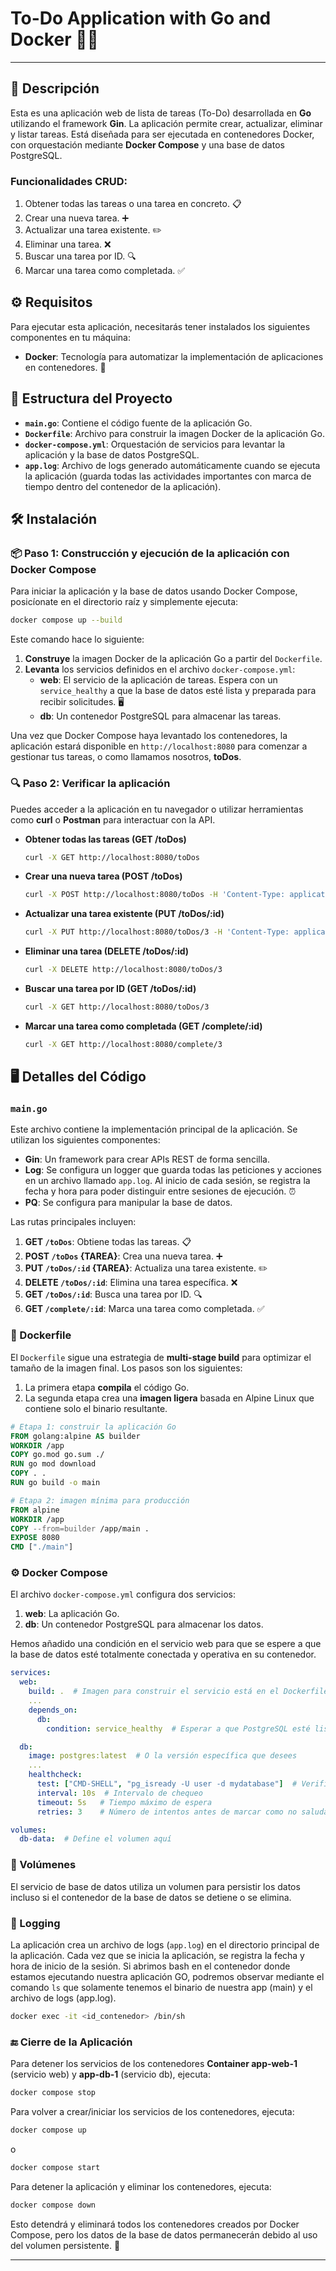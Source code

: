 # To-Do Application with Go and Docker 📝🚀
---
## 🌟 Descripción

Esta es una aplicación web de lista de tareas (To-Do) desarrollada en **Go** utilizando el framework **Gin**. La aplicación permite crear, actualizar, eliminar y listar tareas. Está diseñada para ser ejecutada en contenedores Docker, con orquestación mediante **Docker Compose** y una base de datos PostgreSQL.

### Funcionalidades CRUD:
1. Obtener todas las tareas o una tarea en concreto. 📋
2. Crear una nueva tarea. ➕
3. Actualizar una tarea existente. ✏️
4. Eliminar una tarea. ❌
5. Buscar una tarea por ID. 🔍
6. Marcar una tarea como completada. ✅

## ⚙️ Requisitos 

Para ejecutar esta aplicación, necesitarás tener instalados los siguientes componentes en tu máquina:

- **Docker**: Tecnología para automatizar la implementación de aplicaciones en contenedores. 🐳

## 📂 Estructura del Proyecto 

- **`main.go`**: Contiene el código fuente de la aplicación Go.
- **`Dockerfile`**: Archivo para construir la imagen Docker de la aplicación Go.
- **`docker-compose.yml`**: Orquestación de servicios para levantar la aplicación y la base de datos PostgreSQL.
- **`app.log`**: Archivo de logs generado automáticamente cuando se ejecuta la aplicación (guarda todas las actividades importantes con marca de tiempo dentro del contenedor de la aplicación).

## 🛠️ Instalación 

### 📦 Paso 1: Construcción y ejecución de la aplicación con Docker Compose

Para iniciar la aplicación y la base de datos usando Docker Compose, posicíonate en el directorio raíz y simplemente ejecuta:

```bash
docker compose up --build
```

Este comando hace lo siguiente:

1. **Construye** la imagen Docker de la aplicación Go a partir del `Dockerfile`.
2. **Levanta** los servicios definidos en el archivo `docker-compose.yml`:
   - **web**: El servicio de la aplicación de tareas. Espera con un `service_healthy` a que la base de datos esté lista y preparada para recibir solicitudes. 🖥️
   - **db**: Un contenedor PostgreSQL para almacenar las tareas. 
   
Una vez que Docker Compose haya levantado los contenedores, la aplicación estará disponible en `http://localhost:8080` para comenzar a gestionar tus tareas, o como llamamos nosotros, **toDos**.

### 🔍 Paso 2: Verificar la aplicación 

Puedes acceder a la aplicación en tu navegador o utilizar herramientas como **curl** o **Postman** para interactuar con la API.

- **Obtener todas las tareas (GET /toDos)**

  ```bash
  curl -X GET http://localhost:8080/toDos
  ```

- **Crear una nueva tarea (POST /toDos)**

  ```bash
  curl -X POST http://localhost:8080/toDos -H 'Content-Type: application/json' -d '{"id": 3, "task": "Learn Docker", "completed": false}'
  ```

- **Actualizar una tarea existente (PUT /toDos/:id)**

  ```bash
  curl -X PUT http://localhost:8080/toDos/3 -H 'Content-Type: application/json' -d '{"id": 3, "task": "Learn Docker", "completed": true}'
  ```

- **Eliminar una tarea (DELETE /toDos/:id)**

  ```bash
  curl -X DELETE http://localhost:8080/toDos/3
  ```

- **Buscar una tarea por ID (GET /toDos/:id)**

  ```bash
  curl -X GET http://localhost:8080/toDos/3
  ```

- **Marcar una tarea como completada (GET /complete/:id)**

  ```bash
  curl -X GET http://localhost:8080/complete/3
  ```

## 🖥️ Detalles del Código 

### `main.go`

Este archivo contiene la implementación principal de la aplicación. Se utilizan los siguientes componentes:

- **Gin**: Un framework para crear APIs REST de forma sencilla.
- **Log**: Se configura un logger que guarda todas las peticiones y acciones en un archivo llamado `app.log`. Al inicio de cada sesión, se registra la fecha y hora para poder distinguir entre sesiones de ejecución. ⏰
- **PQ**: Se configura para manipular la base de datos.

Las rutas principales incluyen:

1. **GET `/toDos`**: Obtiene todas las tareas. 📋
2. **POST `/toDos` {TAREA}**: Crea una nueva tarea. ➕
3. **PUT `/toDos/:id` {TAREA}**: Actualiza una tarea existente. ✏️
4. **DELETE `/toDos/:id`**: Elimina una tarea específica. ❌
5. **GET `/toDos/:id`**: Busca una tarea por ID. 🔍
6. **GET `/complete/:id`**: Marca una tarea como completada. ✅

### 🐳 Dockerfile 

El `Dockerfile` sigue una estrategia de **multi-stage build** para optimizar el tamaño de la imagen final. Los pasos son los siguientes:

1. La primera etapa **compila** el código Go.
2. La segunda etapa crea una **imagen ligera** basada en Alpine Linux que contiene solo el binario resultante.

```dockerfile
# Etapa 1: construir la aplicación Go
FROM golang:alpine AS builder
WORKDIR /app
COPY go.mod go.sum ./
RUN go mod download
COPY . .
RUN go build -o main

# Etapa 2: imagen mínima para producción
FROM alpine
WORKDIR /app
COPY --from=builder /app/main .
EXPOSE 8080
CMD ["./main"]
```

### ⚙️ Docker Compose 

El archivo `docker-compose.yml` configura dos servicios:

1. **web**: La aplicación Go.
2. **db**: Un contenedor PostgreSQL para almacenar los datos.

Hemos añadido una condición en el servicio web para que se espere a que la base de datos esté totalmente conectada y operativa en su contenedor.

```yaml
services:
  web:
    build: .  # Imagen para construir el servicio está en el Dockerfile de este directorio
    ...
    depends_on:
      db:
        condition: service_healthy  # Esperar a que PostgreSQL esté listo

  db:
    image: postgres:latest  # O la versión específica que desees
    ...
    healthcheck:
      test: ["CMD-SHELL", "pg_isready -U user -d mydatabase"]  # Verifica si la base de datos está lista
      interval: 10s  # Intervalo de chequeo
      timeout: 5s   # Tiempo máximo de espera
      retries: 3    # Número de intentos antes de marcar como no saludable

volumes:
  db-data:  # Define el volumen aquí
```

### 💾 Volúmenes 

El servicio de base de datos utiliza un volumen para persistir los datos incluso si el contenedor de la base de datos se detiene o se elimina.

### 📜 Logging 

La aplicación crea un archivo de logs (`app.log`) en el directorio principal de la aplicación. Cada vez que se inicia la aplicación, se registra la fecha y hora de inicio de la sesión. Si abrimos bash en el contenedor donde estamos ejecutando nuestra aplicación GO, podremos observar mediante el comando ```ls``` que solamente tenemos el binario de nuestra app (main) y el archivo de logs (app.log).

```bash
docker exec -it <id_contenedor> /bin/sh
```

### 🔚 Cierre de la Aplicación 

Para detener los servicios de los contenedores **Container app-web-1** (servicio web) y **app-db-1** (servicio db), ejecuta:

```bash
docker compose stop
```

Para volver a crear/iniciar los servicios de los contenedores, ejecuta:

```bash
docker compose up
```
o
```bash
docker compose start
```

Para detener la aplicación y eliminar los contenedores, ejecuta:

```bash
docker compose down
```

Esto detendrá y eliminará todos los contenedores creados por Docker Compose, pero los datos de la base de datos permanecerán debido al uso del volumen persistente. 🛑

---
